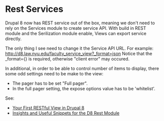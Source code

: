 # Rest Services

Drupal 8 now has REST service out of the box, meaning we don't need to rely on the Services module to 
create service API. With build in REST module and the Serilization module enable, Views can export service
directly. 

The only thing I see need to change it the Service API URL.
For example: http://d8.law.nyu.edu/faculty_service_view?_format=json
Notice that the _format={} is required, otherwise "client error" may occured. 

In additional, in order to be able to control number of items to display, there some odd settings need to
be make to the view:
- The pager has to be set "Full pager".
- In the full pager setting, the expose options value has to be 'whitelist'.


See:
- [Your First RESTful View in Drupal 8](https://drupalize.me/blog/201402/your-first-restful-view-drupal-8)
- [Insights and Useful Snippets for the D8 Rest
  Module](https://www.mediacurrent.com/blog/8-insights-and-useful-snippets-d8-rest-module/)
